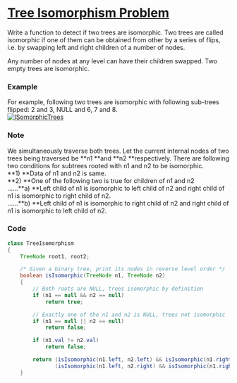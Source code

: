 # [Tree Isomorphism Problem](https://leetcode.com/problems/flip-equivalent-binary-trees/description/)

Write a function to detect if two trees are isomorphic. Two trees are called isomorphic if one of them can be obtained from other by a series of flips, i.e. by swapping left and right children of a number of nodes.

Any number of nodes at any level can have their children swapped. Two empty trees are isomorphic.

### Example

For example, following two trees are isomorphic with following sub-trees flipped: 2 and 3, NULL and 6, 7 and 8.  
[![](https://www.geeksforgeeks.org/wp-content/uploads/ISomorphicTrees-e1368593305854.png "ISomorphicTrees")](https://www.geeksforgeeks.org/wp-content/uploads/ISomorphicTrees-e1368593305854.png)

### Note

We simultaneously traverse both trees. Let the current internal nodes of two trees being traversed be **n1 **and **n2 **respectively. There are following two conditions for subtrees rooted with n1 and n2 to be isomorphic.  
**1\) **Data of n1 and n2 is same.  
**2\) **One of the following two is true for children of n1 and n2  
……**a\) **Left child of n1 is isomorphic to left child of n2 and right child of n1 is isomorphic to right child of n2.  
……**b\) **Left child of n1 is isomorphic to right child of n2 and right child of n1 is isomorphic to left child of n2.

### Code

```java
class TreeIsomorphism 
{
    TreeNode root1, root2;

    /* Given a binary tree, print its nodes in reverse level order */
    boolean isIsomorphic(TreeNode n1, TreeNode n2) 
    {
        // Both roots are NULL, trees isomorphic by definition
        if (n1 == null && n2 == null)
            return true;

        // Exactly one of the n1 and n2 is NULL, trees not isomorphic
        if (n1 == null || n2 == null)
            return false;

        if (n1.val != n2.val)
            return false;

        return (isIsomorphic(n1.left, n2.left) && isIsomorphic(n1.right, n2.right)) || 
               (isIsomorphic(n1.left, n2.right) && isIsomorphic(n1.right, n2.left));
    }
```




